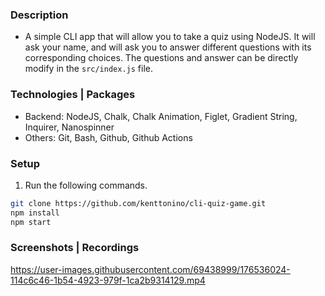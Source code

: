 ### Description
- A simple CLI app that will allow you to take a quiz using NodeJS. It will ask your name, and will ask you to answer different questions with its corresponding choices. The questions and answer can be directly modify in the `src/index.js` file.

### Technologies | Packages
- Backend: NodeJS, Chalk, Chalk Animation, Figlet, Gradient String, Inquirer, Nanospinner
- Others: Git, Bash, Github, Github Actions

### Setup
1. Run the following commands.
```bash
git clone https://github.com/kenttonino/cli-quiz-game.git
npm install
npm start
```

### Screenshots | Recordings
https://user-images.githubusercontent.com/69438999/176536024-114c6c46-1b54-4923-979f-1ca2b9314129.mp4
